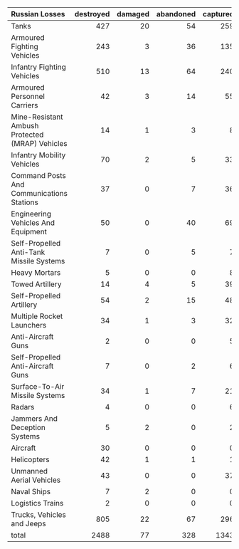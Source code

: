 | Russian Losses                                   |   destroyed |   damaged |   abandoned |   captured |   total |
|:-------------------------------------------------|------------:|----------:|------------:|-----------:|--------:|
| Tanks                                            |         427 |        20 |          54 |        259 |     760 |
| Armoured Fighting Vehicles                       |         243 |         3 |          36 |        135 |     417 |
| Infantry Fighting Vehicles                       |         510 |        13 |          64 |        240 |     827 |
| Armoured Personnel Carriers                      |          42 |         3 |          14 |         55 |     114 |
| Mine-Resistant Ambush Protected  (MRAP) Vehicles |          14 |         1 |           3 |          8 |      26 |
| Infantry Mobility Vehicles                       |          70 |         2 |           5 |         33 |     110 |
| Command Posts And Communications Stations        |          37 |         0 |           7 |         36 |      80 |
| Engineering Vehicles And Equipment               |          50 |         0 |          40 |         69 |     159 |
| Self-Propelled Anti-Tank Missile Systems         |           7 |         0 |           5 |          7 |      19 |
| Heavy Mortars                                    |           5 |         0 |           0 |          8 |      13 |
| Towed Artillery                                  |          14 |         4 |           5 |         39 |      62 |
| Self-Propelled Artillery                         |          54 |         2 |          15 |         48 |     119 |
| Multiple Rocket Launchers                        |          34 |         1 |           3 |         32 |      70 |
| Anti-Aircraft Guns                               |           2 |         0 |           0 |          5 |       7 |
| Self-Propelled Anti-Aircraft Guns                |           7 |         0 |           2 |          6 |      15 |
| Surface-To-Air Missile Systems                   |          34 |         1 |           7 |         21 |      63 |
| Radars                                           |           4 |         0 |           0 |          6 |      10 |
| Jammers And Deception Systems                    |           5 |         2 |           0 |          2 |       9 |
| Aircraft                                         |          30 |         0 |           0 |          0 |      30 |
| Helicopters                                      |          42 |         1 |           1 |          1 |      45 |
| Unmanned Aerial Vehicles                         |          43 |         0 |           0 |         37 |      80 |
| Naval Ships                                      |           7 |         2 |           0 |          0 |       9 |
| Logistics Trains                                 |           2 |         0 |           0 |          0 |       2 |
| Trucks, Vehicles and Jeeps                       |         805 |        22 |          67 |        296 |    1190 |
| total                                            |        2488 |        77 |         328 |       1343 |    4236 |